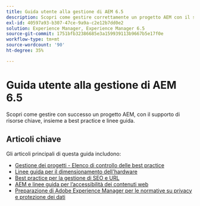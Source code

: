 ```yaml
---
title: Guida utente alla gestione di AEM 6.5
description: Scopri come gestire correttamente un progetto AEM con il supporto di risorse chiave e una raccolta completa di guide utente per AEM 6.5.
exl-id: 40597a93-b307-47ce-9a9a-c2e12b7dd0e2
solution: Experience Manager, Experience Manager 6.5
source-git-commit: 1751bfb32386685e3a159939113b9667b5e17f0e
workflow-type: tm+mt
source-wordcount: '90'
ht-degree: 35%

---
```


# Guida utente alla gestione di AEM 6.5

Scopri come gestire con successo un progetto AEM, con il supporto di risorse chiave, insieme a best practice e linee guida.

## Articoli chiave

Gli articoli principali di questa guida includono:

* [Gestione dei progetti - Elenco di controllo delle best practice](/help/managing/best-practices.md)
* [Linee guida per il dimensionamento dell&#39;hardware](/help/managing/hardware-sizing-guidelines.md)
* [Best practice per la gestione di SEO e URL](/help/managing/seo-and-url-management.md)
* [AEM e linee guida per l’accessibilità dei contenuti web](/help/managing/web-accessibility.md)
* [Preparazione di Adobe Experience Manager per le normative su privacy e protezione dei dati](/help/managing/data-protection-and-privacy.md)
